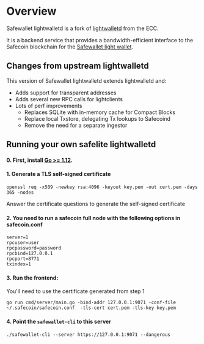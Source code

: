 # Overview

Safewallet lightwalletd is a fork of [lightwalletd](https://github.com/OleksandrBlack/safecoin-lightwalletd) from the ECC. 

It is a backend service that provides a bandwidth-efficient interface to the Safecoin blockchain for the [Safewallet light wallet](https://github.com/OleksandrBlack/safewallet-light-cli).

## Changes from upstream lightwalletd
This version of Safewallet lightwalletd extends lightwalletd and:
* Adds support for transparent addresses
* Adds several new RPC calls for lightclients
* Lots of perf improvements
  * Replaces SQLite with in-memory cache for Compact Blocks
  * Replace local Txstore, delegating Tx lookups to Safecoind
  * Remove the need for a separate ingestor

## Running your own safelite lightwalletd

#### 0. First, install [Go >= 1.12](https://golang.org/dl/#stable).

#### 1. Generate a TLS self-signed certificate
```
openssl req -x509 -newkey rsa:4096 -keyout key.pem -out cert.pem -days 365 -nodes
```
Answer the certificate questions to generate the self-signed certificate

#### 2. You need to run a safecoin full node with the following options in safecoin.conf
```
server=1
rpcuser=user
rpcpassword=password
rpcbind=127.0.0.1
rpcport=8771
txindex=1
```

#### 3. Run the frontend:
You'll need to use the certificate generated from step 1
```
go run cmd/server/main.go -bind-addr 127.0.0.1:9071 -conf-file ~/.safecoin/safecoin.conf  -tls-cert cert.pem -tls-key key.pem
```

#### 4. Point the `safewallet-cli` to this server
```
./safewallet-cli --server https://127.0.0.1:9071 --dangerous
```
